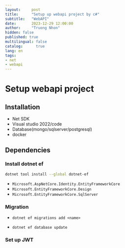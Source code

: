 ```yaml
---
layout:     post
title:      "Setup up webapi project by c#"
subtitle:   "WebAPI"
date:       2023-12-29 12:00:00
author:     "Truong Nhon"
hidden: false
published: true
multilingual: false
catalog:      true
lang: en
tags:
- net
- webapi
---
```




# Setup webapi project 

## Installation

- Net SDK
- Visual studio 2022/code
- Database(mongo/sqlserver/postgresql)
- docker

## Dependencies

### Install dotnet ef

```bash
dotnet tool install --global dotnet-ef
```

- `Microsoft.AspNetCore.Identity.EntityFrameworkCore`
- `Microsoft.EntityFrameworkCore.Design`
- `Microsoft.EntityFrameworkCore.SqlServer`

### Migration

- `dotnet ef migrations add <name>`

- `dotnet ef database update`

### Set up JWT